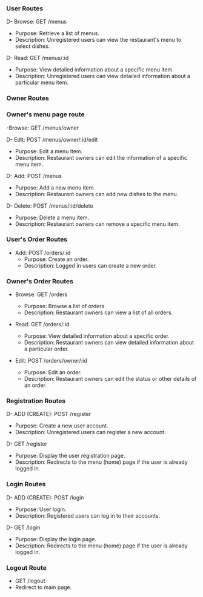### User Routes

D- Browse: GET /menus  
  - Purpose: Retrieve a list of menus.
  - Description: Unregistered users can view the restaurant's menu to select dishes.

D- Read: GET /menus/:id  
  - Purpose: View detailed information about a specific menu item.
  - Description: Unregistered users can view detailed information about a particular menu item.

### Owner Routes

### Owner's menu page route
-Browse: GET /menus/owner

D- Edit: POST /menus/owner/:id/edit  
  - Purpose: Edit a menu item.
  - Description: Restaurant owners can edit the information of a specific menu item.

D- Add: POST /menus  
  - Purpose: Add a new menu item.
  - Description: Restaurant owners can add new dishes to the menu.

D- Delete: POST /menus/:id/delete  
  - Purpose: Delete a menu item.
  - Description: Restaurant owners can remove a specific menu item.

### User's Order Routes

- Add: POST /orders/:id  
  - Purpose: Create an order.
  - Description: Logged in users can create a new order.

### Owner's Order Routes

- Browse: GET /orders  
  - Purpose: Browse a list of orders.
  - Description: Restaurant owners can view a list of all orders.

- Read: GET /orders/:id  
  - Purpose: View detailed information about a specific order.
  - Description: Restaurant owners can view detailed information about a particular order.

- Edit: POST /orders/owner/:id  
  - Purpose: Edit an order.
  - Description: Restaurant owners can edit the status or other details of an order.

### Registration Routes

D- ADD (CREATE): POST /register  
  - Purpose: Create a new user account.
  - Description: Unregistered users can register a new account.

D- GET /register  
  - Purpose: Display the user registration page.
  - Description: Redirects to the menu (home) page if the user is already logged in.

### Login Routes
D- ADD (CREATE): POST /login  
  - Purpose: User login.
  - Description: Registered users can log in to their accounts.

D- GET /login  
  - Purpose: Display the login page.
  - Description: Redirects to the menu (home) page if the user is already logged in.

### Logout Route
- GET /logout
 - Redirect to main page.


